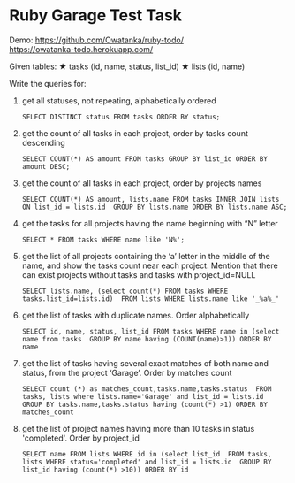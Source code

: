 # Ruby Garage Test Task

Demo: 
https://github.com/Owatanka/ruby-todo/    
https://owatanka-todo.herokuapp.com/

Given tables:
★ tasks (id, name, status, list_id)
★ lists (id, name)

Write the queries for:
1. get all statuses, not repeating, alphabetically ordered

   ``SELECT DISTINCT status FROM tasks ORDER BY status;``
  
2. get the count of all tasks in each project, order by tasks count descending

   ``SELECT COUNT(*) AS amount FROM tasks GROUP BY list_id ORDER BY amount DESC;``
      
3. get the count of all tasks in each project, order by projects names

   ``SELECT COUNT(*) AS amount, lists.name FROM tasks INNER JOIN lists ON list_id = lists.id 
   GROUP BY lists.name ORDER BY lists.name ASC;``
      
4. get the tasks for all projects having the name beginning with “N” letter

   ``SELECT * FROM tasks WHERE name like 'N%';``
      
5. get the list of all projects containing the ‘a’ letter in the middle of the name, and
show the tasks count near each project. Mention that there can exist projects without
tasks and tasks with project_id=NULL

   ``SELECT lists.name, (select count(*) FROM tasks WHERE tasks.list_id=lists.id) 
   FROM lists WHERE lists.name like '_%a%_'``
      
6. get the list of tasks with duplicate names. Order alphabetically

   ``SELECT id, name, status, list_id FROM tasks WHERE name in (select name from tasks 
   GROUP BY name having (COUNT(name)>1)) ORDER BY name``
      
7. get the list of tasks having several exact matches of both name and status, from
the project ‘Garage’. Order by matches count    

   ``SELECT count (*) as matches_count,tasks.name,tasks.status 
   FROM tasks, lists where lists.name='Garage' and list_id = lists.id 
   GROUP BY tasks.name,tasks.status having (count(*) >1) ORDER BY matches_count``
   
8. get the list of project names having more than 10 tasks in status 'completed'. Order by project_id

   ``SELECT name FROM lists WHERE id in (select list_id 
   FROM tasks, lists WHERE status='completed' and list_id = lists.id 
   GROUP BY list_id having (count(*) >10)) ORDER BY id``
   
   
   
   

   
